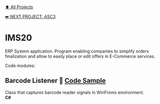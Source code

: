 [:arrow_up: All Projects](/README.md)

[:arrow_right: NEXT PROJECT: ASC3](/PROJECTS/ASC3/ASC3.md)

# IMS20
ERP System application. Program enabling companies to simplify orders finalization and allow to easily place or edit offers in E-Commerce services.

Code modules:

## Barcode Listener :link: [Code Sample](/PROJECTS/IMS20/MODULES/BARCODE_LISTENER.md)
Class that captures barcode reader signals in WinFroms environment.\
**C#**